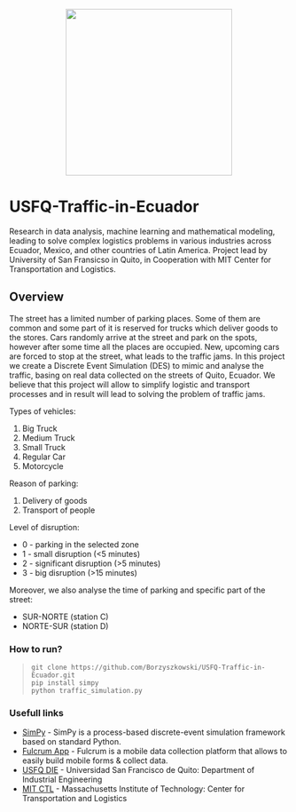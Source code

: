 
<p align="center"><img src="http://i.imgur.com/wOGZico.png" width="300" align="middle"></p>


# USFQ-Traffic-in-Ecuador
Research in data analysis, machine learning and mathematical modeling, leading to solve complex logistics problems in various industries across Ecuador, Mexico, and other countries of Latin America. Project lead by University of San Fransicso in Quito, in Cooperation with MIT Center for Transportation and Logistics.


## Overview

The street has a limited number of parking places. Some of them are common and some part of it is reserved for trucks which deliver goods to the stores. Cars randomly arrive at the street and park on the spots, however after some time all the places are occupied. New, upcoming cars are forced to stop at the street, what leads to the traffic jams. In this project we create a Discrete Event Simulation (DES) to mimic and analyse the traffic, basing on real data collected on the streets of Quito, Ecuador. We believe that this project will allow to simplify logistic and transport processes and in result will lead to solving the problem of traffic jams.

Types of vehicles:
1. Big Truck
2. Medium Truck
3. Small Truck
4. Regular Car
5. Motorcycle

Reason of parking:
1. Delivery of goods
2. Transport of people

Level of disruption:
- 0 - parking in the selected zone
- 1 - small disruption (<5 minutes)
- 2 - significant disruption (>5 minutes)
- 3 - big disruption (>15 minutes)

Moreover, we also analyse the time of parking and specific part of the street:
- SUR-NORTE (station C)
- NORTE-SUR (station D)



### How to run?
>~~~~
>git clone https://github.com/Borzyszkowski/USFQ-Traffic-in-Ecuador.git
>pip install simpy
>python traffic_simulation.py
>~~~~



### Usefull links

* [SimPy](https://simpy.readthedocs.io/en/latest/) - SimPy is a process-based discrete-event simulation framework based on standard Python.
* [Fulcrum App](https://www.fulcrumapp.com/) - Fulcrum is a mobile data collection platform that allows to easily build mobile forms & collect data.
* [USFQ DIE](https://www.usfq.edu.ec/programas_academicos/colegios/politecnico/Paginas/default.aspx) - Universidad San Francisco de Quito: Department of Industrial Engineering
* [MIT CTL](https://ctl.mit.edu/) - Massachusetts Institute of Technology:
 Center for Transportation and Logistics


